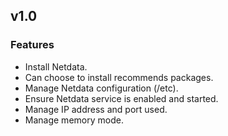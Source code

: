 
## v1.0

### Features
* Install Netdata.
* Can choose to install recommends packages.
* Manage Netdata configuration (/etc).
* Ensure Netdata service is enabled and started.
* Manage IP address and port used.
* Manage memory mode.
